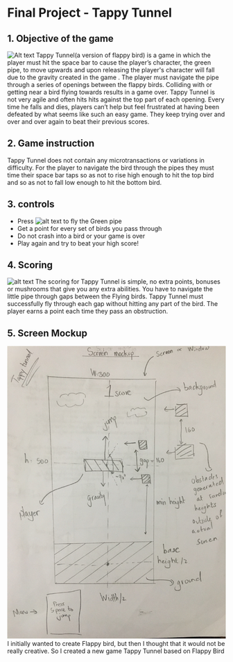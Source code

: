 # Final Project - Tappy Tunnel
## 1. Objective of the game
![Alt text](https://i.imgur.com/yOodX9p.gif)
Tappy Tunnel(a version of flappy bird) is a game in which the player must hit the space bar to cause the player’s character, the green pipe,
to move upwards and upon releasing the player's character will fall due to the gravity created in the game . The player must navigate the pipe through a series of openings between the flappy birds.
Colliding with or getting near a bird flying towards results in a game over. Tappy Tunnel is not very agile and often hits hits against the top part of each opening. Every time he falls and dies, players can’t help but feel frustrated at having been defeated by what seems like such an easy game. 
They keep trying over and over and over again to beat their previous scores.

## 2. Game instruction
Tappy Tunnel does not contain any microtransactions or variations in difficulty. For the player to navigate the bird through
the pipes they must time their space bar taps so as not to rise high enough to hit the top bird and so as not to fall low enough to 
hit the bottom bird. 

## 3. controls
* Press ![alt text](http://chittagongit.com/images/spacebar-icon/spacebar-icon-25.jpg) to fly the Green pipe
* Get a point for every set of birds you pass through
* Do not crash into a bird or your game is over
* Play again and try to beat your high score!

## 4. Scoring
![alt text](https://cdn.wccftech.com/wp-content/uploads/2014/02/flap.jpg)
The scoring for Tappy Tunnel is simple, no extra points, bonuses or mushrooms that give you any extra abilities.
You have to navigate the little pipe through gaps between the Flying birds. Tappy Tunnel must successfully fly through each gap without hitting any part of the bird.
The player earns a point each time they pass an obstruction.

## 5. Screen Mockup
![](mockup.jpg)
I initially wanted to create Flappy bird, but then I thought that it would not be really creative. So I created a new game Tappy Tunnel based on Flappy Bird
